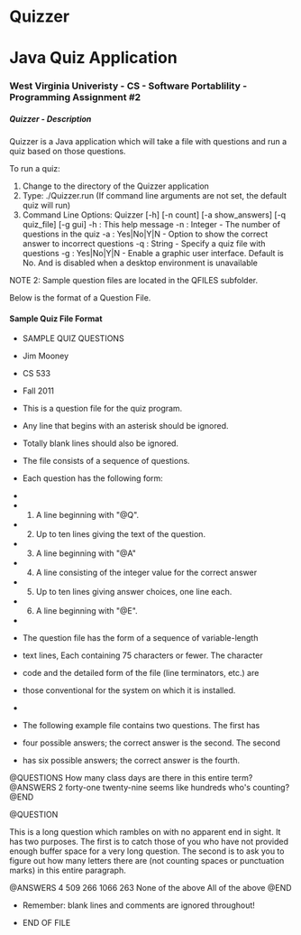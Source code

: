 # Quizzer
# Java Quiz Application

### West Virginia Univeristy - CS - Software Portablility - Programming Assignment #2

##### Quizzer - Description

Quizzer is a Java application which will take a file with questions and run a quiz based on those questions.

To run a quiz:
1) Change to the directory of the Quizzer application
2) Type: ./Quizzer.run (If command line arguments are not set, the default quiz will run)
3) Command Line Options:
		Quizzer [-h] [-n count] [-a show_answers] [-q quiz_file] [-g gui]
		-h : This help message
		-n : Integer - The number of questions in the quiz
		-a : Yes|No|Y|N - Option to show the correct answer to incorrect questions
		-q : String - Specify a quiz file with questions
		-g : Yes|No|Y|N - Enable a graphic user interface.  Default is No. And is disabled when a desktop environment is unavailable

NOTE 2: Sample question files are located in the QFILES subfolder.

Below is the format of a Question File.

#### Sample Quiz File Format
* SAMPLE QUIZ QUESTIONS
* Jim Mooney
* CS 533
* Fall 2011

* This is a question file for the quiz program.
* Any line that begins with an asterisk should be ignored.
* Totally blank lines should also be ignored.

* The file consists of a sequence of questions.
* Each question has the following form:
*
*	1. A line beginning with "@Q".
*	2. Up to ten lines giving the text of the question.
*	3. A line beginning with "@A"
*	4. A line consisting of the integer value for the correct answer
*	5. Up to ten lines giving answer choices, one line each.
*	6. A line beginning with "@E".
*
* The question file has the form of a sequence of variable-length
* text lines, Each containing 75 characters or fewer.  The character
* code and the detailed form of the file (line terminators, etc.) are
* those conventional for the system on which it is installed.
*
* The following example file contains two questions.  The first has
* four possible answers; the correct answer is the second.  The second
* has six possible answers; the correct answer is the fourth.

@QUESTIONS
How many class days are there in this entire term?
@ANSWERS
2
forty-one
twenty-nine
seems like hundreds
who's counting?
@END

@QUESTION

This is a long question which rambles on with no apparent end in sight.
It has two purposes.  The first is to catch those of you who have not
provided enough buffer space for a very long question.  The second is to
ask you to figure out how many letters there are (not counting spaces or
punctuation marks) in this entire paragraph.

@ANSWERS
4
509
266
1066
263
None of the above
All of the above
@END
* Remember: blank lines and comments are ignored throughout!

* END OF FILE






